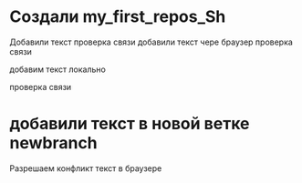 ﻿# Создали  my_first_repos_Sh

Добавили текст 
проверка связи
добавили текст чере браузер
проверка связи

добавим текст локально

проверка связи

# добавили текст в новой ветке newbranch

Разрешаем конфликт текст в браузере

